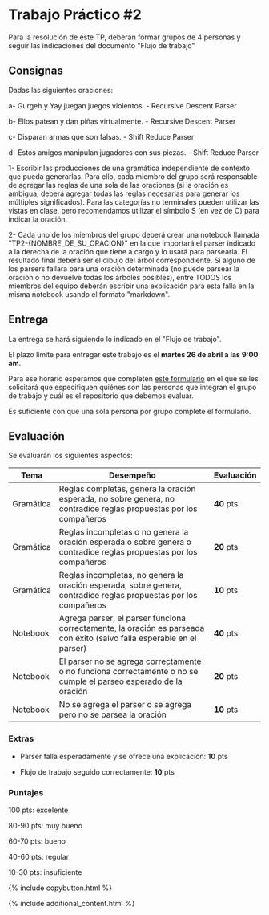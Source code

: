 # Trabajo Práctico #2

Para la resolución de este TP, deberán formar grupos de 4 personas y seguir las indicaciones del documento "Flujo de trabajo"

## Consignas

Dadas las siguientes oraciones:

a- Gurgeh y Yay juegan juegos violentos. - Recursive Descent Parser

b- Ellos patean y dan piñas virtualmente. - Recursive Descent Parser

c- Disparan armas que son falsas. - Shift Reduce Parser

d- Estos amigos manipulan jugadores con sus piezas. - Shift Reduce Parser

1- Escribir las producciones de una gramática independiente de contexto que pueda generarlas. Para ello, cada miembro del grupo será responsable de agregar las reglas de una sola de las oraciones (si la oración es ambigua, deberá agregar todas las reglas necesarias para generar los múltiples significados). Para las categorías no terminales pueden utilizar las vistas en clase, pero recomendamos utilizar el símbolo S (en vez de O) para indicar la oración.

2- Cada uno de los miembros del grupo deberá crear una notebook llamada "TP2-{NOMBRE_DE_SU_ORACION}" en la que importará el parser indicado a la derecha de la oración que tiene a cargo y lo usará para parsearla. El resultado final deberá ser el dibujo del árbol correspondiente. Si alguno de los parsers fallara para una oración determinada (no puede parsear la oración o no devuelve todas los árboles posibles), entre TODOS los miembros del equipo deberán escribir una explicación para esta falla en la misma notebook usando el formato "markdown".

## Entrega

La entrega se hará siguiendo lo indicado en el "Flujo de trabajo". 

El plazo límite para entregar este trabajo es el **martes 26 de abril a las 9:00 am**.

Para ese horario esperamos que completen [este formulario](https://forms.gle/EHqi19bi48UgMth59) en el que se les solicitará que especifiquen quiénes son las personas que integran el grupo de trabajo y cuál es el repositorio que debemos evaluar.

Es suficiente con que una sola persona por grupo complete el formulario.

## Evaluación

Se evaluarán los siguientes aspectos:

| Tema | Desempeño | Evaluación |
|------|-----------|------------|
| Gramática | Reglas completas, genera la oración esperada, no sobre genera, no contradice reglas propuestas por los compañeros | **40** pts |
| Gramática | Reglas incompletas o no genera la oración esperada o sobre genera o contradice reglas propuestas por los compañeros | **20** pts |
|Gramática | Reglas incompletas, no genera la oración esperada, sobre genera, contradice reglas propuestas por los compañeros | **10** pts |
| Notebook | Agrega parser, el parser funciona correctamente, la oración es parseada con éxito (salvo falla esperable en el parser) | **40** pts |
| Notebook | El parser no se agrega correctamente o no funciona correctamente o no se cumple el parseo esperado de la oración | **20** pts |
| Notebook | No se agrega el parser o se agrega pero no se parsea la oración | **10** pts |

### Extras
- Parser falla esperadamente y se ofrece una explicación: **10** pts

- Flujo de trabajo seguido correctamente: **10** pts

### Puntajes

100 pts: excelente

80-90 pts: muy bueno

60-70 pts: bueno

40-60 pts: regular

10-30 pts: insuficiente


{% include copybutton.html %}

{% include additional_content.html %}

